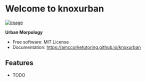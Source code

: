 # Welcome to knoxurban


[![image](https://img.shields.io/pypi/v/knoxurban.svg)](https://pypi.python.org/pypi/knoxurban)


**Urban Morpology**


-   Free software: MIT License
-   Documentation: <https://amccorketutoring.github.io/knoxurban>
    

## Features

-   TODO
